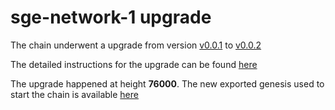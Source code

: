# sge-network-1 upgrade

The chain underwent a upgrade from version [v0.0.1](https://github.com/sge-network/sge/releases/tag/v0.0.1) to [v0.0.2](https://github.com/sge-network/sge/releases/tag/v0.0.2)

The detailed instructions for the upgrade can be found [here](https://github.com/sge-network/networks/blob/master/sge-network-1/upgrade-v0.0.1%20to%20v0.0.2.md)

The upgrade happened at height **76000**. The new exported genesis used to start the chain is available [here](https://github.com/sge-network/networks/blob/master/sge-network-1/upgrade/genesis.json)

